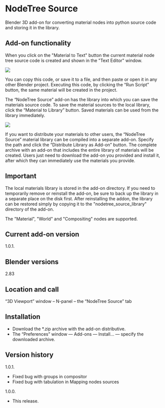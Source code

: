 # NodeTree Source
Blender 3D add-on for converting material nodes into python source code and storing it in the library.

Add-on functionality
-
When you click on the "Material to Text" button the current material node tree source code is created and shown in the "Text Editor" window.

<img src="https://b3d.interplanety.org/wp-content/upload_content/2020/07/prevew_01_1200x600-400x200.jpg"><p>

You can copy this code, or save it to a file, and then paste or open it in any other Blender project. Executing this code, by clicking the “Run Script” button, the same material will be created in the project.

The “NodeTree Source” add-on has the library into which you can save the materials source code. To save the material sources to the local library, click the “Material to Library” button. Saved materials can be used from the library immediately.

<img src="https://b3d.interplanety.org/wp-content/upload_content/2020/07/prevew_02_1200x600-400x200.jpg"><p>

If you want to distribute your materials to other users, the “NodeTree Source” material library can be compiled into a separate add-on. Specify the path and click the “Distribute Library as Add-on” button. The complete archive with an add-on that includes the entire library of materials will be created. Users just need to download the add-on you provided and install it, after which they can immediately use the materials you provide.

Important
-
The local materials library is stored in the add-on directory. If you need to temporarily remove or reinstall the add-on, be sure to back up the library in a separate place on the disk first. After reinstalling the addon, the library can be restored simply by copying it to the "nodetree_source_library" directory of the add-on.

The "Material", "World" and "Compositing" nodes are supported.

Current add-on version
-
1.0.1.

Blender versions
-
2.83

Location and call
-
“3D Viewport” window – N-panel – the “NodeTree Source” tab

Installation
-
- Download the *.zip archive with the add-on distributive.
- The “Preferences” window — Add-ons — Install… — specify the downloaded archive.

Version history
-
1.0.1.
- Fixed bug with groups in compositor
- Fixed bug with tabulation in Mapping nodes sources

1.0.0.
- This release.
